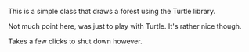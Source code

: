 This is a simple class that draws a forest using the Turtle library.

Not much point here, was just to play with Turtle. It's rather nice though.

Takes a few clicks to shut down however.
